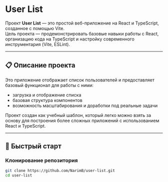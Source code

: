 # User List

Проект **User List** — это простой веб-приложение на React и TypeScript, созданное с помощью Vite.  
Цель проекта — продемонстрировать базовые навыки работы с React, организацию кода на TypeScript и настройку современного инструментария (Vite, ESLint).

---

## 📋 Описание проекта

Это приложение отображает список пользователей и предоставляет базовый функционал для работы с ними:  
- загрузка и отображение списка  
- базовая структура компонентов  
- возможность масштабирования и доработки под реальные задачи

Проект создан как учебный шаблон, который легко можно взять за основу для построения более сложных приложений с использованием React и TypeScript.

---

## 🚀 Быстрый старт

### Клонирование репозитория

```bash
git clone https://github.com/NarimB/user-list.git
cd user-list
